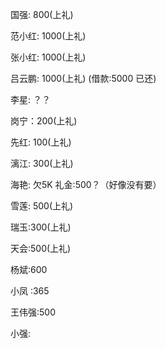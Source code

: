 国强: 800(上礼)

范小红: 1000(上礼)

张小红: 1000(上礼)

吕云鹏: 1000(上礼) (借款:5000 已还)

李星:   ？？


岗宁：200(上礼)

先红: 100(上礼)

漓江: 300(上礼)

海艳: 欠5K  礼金:500？（好像没有要）

雪莲: 500(上礼)

瑞玉:300(上礼)

天会:500(上礼)

杨斌:600

小凤 :365

王伟强:500

小强:





